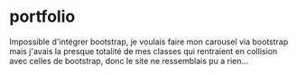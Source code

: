 # portfolio

Impossible d'intégrer bootstrap, je voulais faire mon carousel via bootstrap mais j'avais la presque totalité de mes classes qui rentraient en collision avec celles de bootstrap, donc le site ne ressemblais pu a rien...

